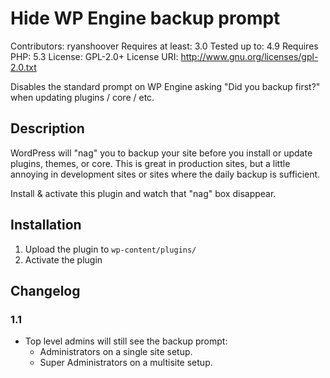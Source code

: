 # Hide WP Engine backup prompt
Contributors: ryanshoover
Requires at least: 3.0
Tested up to: 4.9
Requires PHP: 5.3
License: GPL-2.0+
License URI: http://www.gnu.org/licenses/gpl-2.0.txt

Disables the standard prompt on WP Engine asking \"Did you backup first?\" when updating plugins / core / etc.

## Description
WordPress will "nag" you to backup your site before you install or update plugins,  themes, or core. This is great in production sites, but a little annoying in development sites or sites where the daily backup is sufficient.

Install & activate this plugin and watch that "nag" box disappear.

## Installation

1. Upload the plugin to `wp-content/plugins/`
1. Activate the plugin

## Changelog

### 1.1

* Top level admins will still see the backup prompt:
  * Administrators on a single site setup.
  * Super Administrators on a multisite setup.
